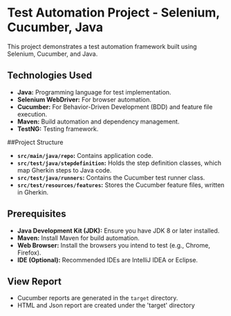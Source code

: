 # Test Automation Project - Selenium, Cucumber, Java

This project demonstrates a test automation framework built using Selenium, Cucumber, and Java.

## Technologies Used

* **Java:** Programming language for test implementation.
* **Selenium WebDriver:** For browser automation.
* **Cucumber:** For Behavior-Driven Development (BDD) and feature file execution.
* **Maven:** Build automation and dependency management.
* **TestNG:** Testing framework.

##Project Structure
* **`src/main/java/repo`:** Contains application code.
* **`src/test/java/stepdefinition`:** Holds the step definition classes, which map Gherkin steps to Java code.
* **`src/test/java/runners`:** Contains the Cucumber test runner class.
* **`src/test/resources/features`:** Stores the Cucumber feature files, written in Gherkin.

## Prerequisites

* **Java Development Kit (JDK):** Ensure you have JDK 8 or later installed.
* **Maven:** Install Maven for build automation.
* **Web Browser:** Install the browsers you intend to test (e.g., Chrome, Firefox).
* **IDE (Optional):** Recommended IDEs are IntelliJ IDEA or Eclipse.

## View Report
* Cucumber reports are generated in the `target` directory.
* HTML and Json report are created under the 'target' directory



